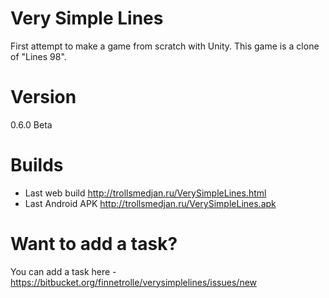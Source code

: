 # Very Simple Lines #

First attempt to make a game from scratch with Unity.
This game is a clone of "Lines 98".

# Version #
0.6.0 Beta

# Builds #

* Last web build http://trollsmedjan.ru/VerySimpleLines.html
* Last Android APK http://trollsmedjan.ru/VerySimpleLines.apk

# Want to add a task? #
You can add a task here - https://bitbucket.org/finnetrolle/verysimplelines/issues/new